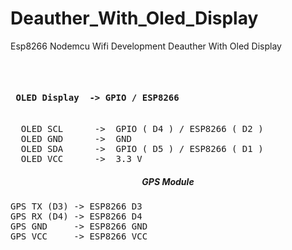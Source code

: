# Deauther_With_Oled_Display
Esp8266 Nodemcu Wifi Development Deauther With Oled Display

<pre>  
 <h4> OLED Display  -> GPIO / ESP8266 </h4>
  OLED SCL      ->  GPIO ( D4 ) / ESP8266 ( D2 )
  OLED GND      ->  GND
  OLED SDA      ->  GPIO ( D5 ) / ESP8266 ( D1 )
  OLED VCC      ->  3.3 V
</pre>
<h5 align="center"><b>GPS Module</b></h5>

<pre>GPS TX (D3) -> ESP8266 D3 
GPS RX (D4) -> ESP8266 D4
GPS GND     -> ESP8266 GND
GPS VCC     -> ESP8266 VCC </pre>
<br>
<br>
